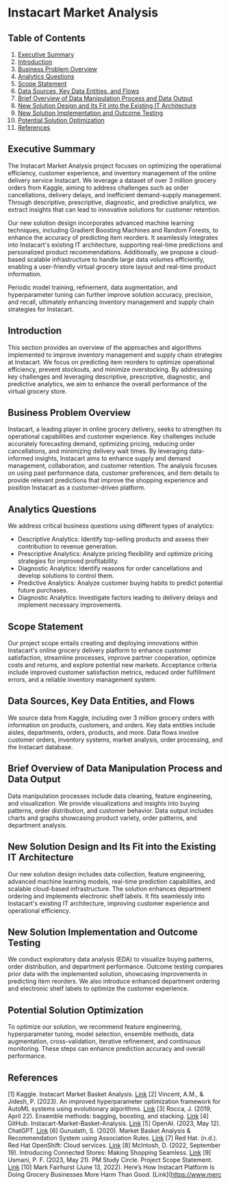 # Instacart Market Analysis

## Table of Contents
1. [Executive Summary](#executive-summary)
2. [Introduction](#introduction)
3. [Business Problem Overview](#business-problem-overview)
4. [Analytics Questions](#analytics-questions)
5. [Scope Statement](#scope-statement)
6. [Data Sources, Key Data Entities, and Flows](#data-sources-key-data-entities-and-flows)
7. [Brief Overview of Data Manipulation Process and Data Output](#brief-overview-of-data-manipulation-process-and-data-output)
8. [New Solution Design and Its Fit into the Existing IT Architecture](#new-solution-design-and-its-fit-into-the-existing-it-architecture)
9. [New Solution Implementation and Outcome Testing](#new-solution-implementation-and-outcome-testing)
10. [Potential Solution Optimization](#potential-solution-optimization)
11. [References](#references)

## Executive Summary

The Instacart Market Analysis project focuses on optimizing the operational efficiency, customer experience, and inventory management of the online delivery service Instacart. We leverage a dataset of over 3 million grocery orders from Kaggle, aiming to address challenges such as order cancellations, delivery delays, and inefficient demand-supply management. Through descriptive, prescriptive, diagnostic, and predictive analytics, we extract insights that can lead to innovative solutions for customer retention.

Our new solution design incorporates advanced machine learning techniques, including Gradient Boosting Machines and Random Forests, to enhance the accuracy of predicting item reorders. It seamlessly integrates into Instacart's existing IT architecture, supporting real-time predictions and personalized product recommendations. Additionally, we propose a cloud-based scalable infrastructure to handle large data volumes efficiently, enabling a user-friendly virtual grocery store layout and real-time product information.

Periodic model training, refinement, data augmentation, and hyperparameter tuning can further improve solution accuracy, precision, and recall, ultimately enhancing inventory management and supply chain strategies for Instacart.

## Introduction

This section provides an overview of the approaches and algorithms implemented to improve inventory management and supply chain strategies at Instacart. We focus on predicting item reorders to optimize operational efficiency, prevent stockouts, and minimize overstocking. By addressing key challenges and leveraging descriptive, prescriptive, diagnostic, and predictive analytics, we aim to enhance the overall performance of the virtual grocery store.

## Business Problem Overview

Instacart, a leading player in online grocery delivery, seeks to strengthen its operational capabilities and customer experience. Key challenges include accurately forecasting demand, optimizing pricing, reducing order cancellations, and minimizing delivery wait times. By leveraging data-informed insights, Instacart aims to enhance supply and demand management, collaboration, and customer retention. The analysis focuses on using past performance data, customer preferences, and item details to provide relevant predictions that improve the shopping experience and position Instacart as a customer-driven platform.

## Analytics Questions

We address critical business questions using different types of analytics:

- Descriptive Analytics: Identify top-selling products and assess their contribution to revenue generation.
- Prescriptive Analytics: Analyze pricing flexibility and optimize pricing strategies for improved profitability.
- Diagnostic Analytics: Identify reasons for order cancellations and develop solutions to control them.
- Predictive Analytics: Analyze customer buying habits to predict potential future purchases.
- Diagnostic Analytics: Investigate factors leading to delivery delays and implement necessary improvements.

## Scope Statement

Our project scope entails creating and deploying innovations within Instacart's online grocery delivery platform to enhance customer satisfaction, streamline processes, improve partner cooperation, optimize costs and returns, and explore potential new markets. Acceptance criteria include improved customer satisfaction metrics, reduced order fulfillment errors, and a reliable inventory management system.

## Data Sources, Key Data Entities, and Flows

We source data from Kaggle, including over 3 million grocery orders with information on products, customers, and orders. Key data entities include aisles, departments, orders, products, and more. Data flows involve customer orders, inventory systems, market analysis, order processing, and the Instacart database.

## Brief Overview of Data Manipulation Process and Data Output

Data manipulation processes include data cleaning, feature engineering, and visualization. We provide visualizations and insights into buying patterns, order distribution, and customer behavior. Data output includes charts and graphs showcasing product variety, order patterns, and department analysis.

## New Solution Design and Its Fit into the Existing IT Architecture

Our new solution design includes data collection, feature engineering, advanced machine learning models, real-time prediction capabilities, and scalable cloud-based infrastructure. The solution enhances department ordering and implements electronic shelf labels. It fits seamlessly into Instacart's existing IT architecture, improving customer experience and operational efficiency.

## New Solution Implementation and Outcome Testing

We conduct exploratory data analysis (EDA) to visualize buying patterns, order distribution, and department performance. Outcome testing compares prior data with the implemented solution, showcasing improvements in predicting item reorders. We also introduce enhanced department ordering and electronic shelf labels to optimize the customer experience.

## Potential Solution Optimization

To optimize our solution, we recommend feature engineering, hyperparameter tuning, model selection, ensemble methods, data augmentation, cross-validation, iterative refinement, and continuous monitoring. These steps can enhance prediction accuracy and overall performance.

## References

[1] Kaggle. Instacart Market Basket Analysis. [Link](https://www.kaggle.com/competitions/instacart-market-basket-analysis/data)
[2] Vincent, A.M., & Jidesh, P. (2023). An improved hyperparameter optimization framework for AutoML systems using evolutionary algorithms. [Link](https://www.nature.com/articles/s41598-023-32027-3)
[3] Rocca, J. (2019, April 22). Ensemble methods: bagging, boosting, and stacking. [Link](https://towardsdatascience.com/ensemble-methods-bagging-boosting-and-stacking-c9214a10a205)
[4] GitHub. Instacart-Market-Basket-Analysis. [Link](https://github.com/archd3sai/Instacart-Market-Basket-Analysis)
[5] OpenAI. (2023, May 12). ChatGPT. [Link](https://chat.openai.com/chat)
[6] Gurudath, S. (2020). Market Basket Analysis & Recommendation System using Association Rules. [Link](https://www.researchgate.net/publication/343484851_Market_Basket_Analysis_Recommendation_System_Using_Association_Rules)
[7] Red Hat. (n.d.). Red Hat OpenShift: Cloud services. [Link](https://www.redhat.com/en/technologies/cloud-computing/openshift/cloud-services)
[8] McIntosh, D. (2022, September 19). Introducing Connected Stores: Making Shopping Seamless. [Link](https://www.instacart.com/company/updates/introducing-connected-stores-making-shopping-seamless/)
[9] Usmani, P. F. (2023, May 21). PM Study Circle. Project Scope Statement. [Link](https://pmstudycircle.com/project-scope-statement/)
[10] Mark Fairhurst (June 13, 2022). Here’s How Instacart Platform Is Doing Grocery Businesses More Harm Than Good. [Link](https://www.merc
